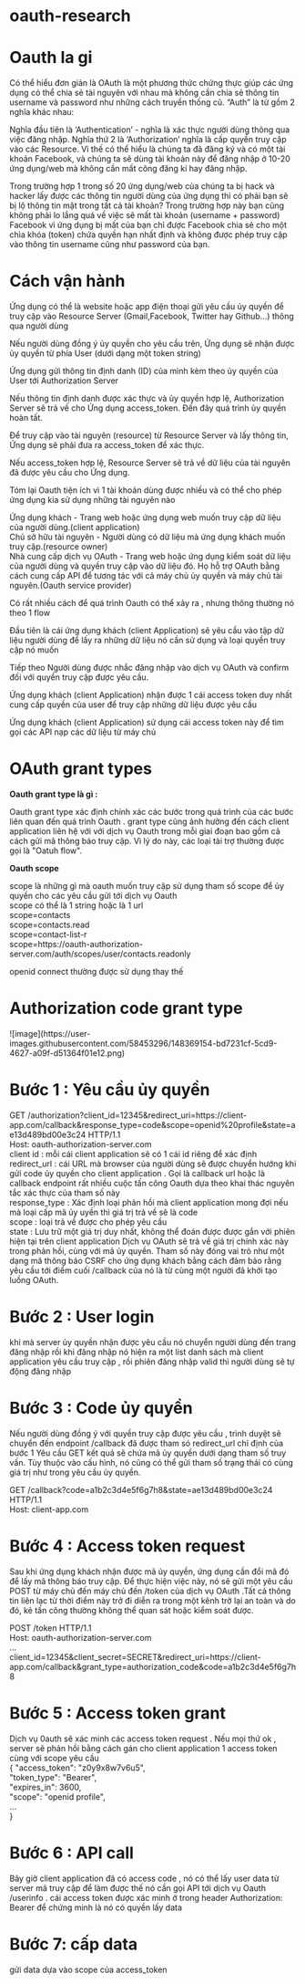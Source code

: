 # oauth-research
<h1>Oauth la gi</h1>
<p>Có thể hiểu đơn giản là OAuth là một phương thức chứng thực giúp các ứng dụng có thể chia sẻ tài nguyên với nhau mà không cần chia sẻ thông tin username và password như những cách truyền thống cũ. “Auth” là từ gồm 2 nghĩa khác nhau:

Nghĩa đầu tiên là ‘Authentication’ - nghĩa là xác thực người dùng thông qua việc đăng nhập. Nghĩa thứ 2 là ‘Authorization’ nghĩa là cấp quyền truy cập vào các Resource. Vì thế có thể hiểu là chúng ta đã đăng ký và có một tài khoản Facebook, và chúng ta sẽ dùng tài khoản này để đăng nhập ở 10-20 ứng dụng/web mà không cần mất công đăng kí hay đăng nhập.

Trong trường hợp 1 trong số 20 ứng dụng/web của chúng ta bị hack và hacker lấy được các thông tin người dùng của ứng dụng thì có phải bạn sẽ bị lộ thông tin mật trong tất cả tài khoản? Trong trường hợp này bạn cũng không phải lo lắng quá về việc sẽ mất tài khoản (username + password) Facebook vì ứng dụng bị mất của bạn chỉ được Facebook chia sẻ cho một chìa khóa (token) chứa quyền hạn nhất định và không được phép truy cập vào thông tin username cũng như password của bạn.</p>
<h1> Cách vận hành </h1>
<p>Ứng dụng có thể là website hoặc app điện thoại gửi yêu cầu ủy quyền để truy cập vào Resource Server (Gmail,Facebook, Twitter hay Github…) thông qua người dùng

Nếu người dùng đồng ý ủy quyền cho yêu cầu trên, Ứng dụng sẽ nhận được ủy quyền từ phía User (dưới dạng một token string)

Ứng dụng gửi thông tin định danh (ID) của mình kèm theo ủy quyền của User tới Authorization Server

Nếu thông tin định danh được xác thực và ủy quyền hợp lệ, Authorization Server sẽ trả về cho Ứng dụng access_token. Đến đây quá trình ủy quyền hoàn tất.

Để truy cập vào tài nguyên (resource) từ Resource Server và lấy thông tin, Ứng dụng sẽ phải đưa ra access_token để xác thực.

Nếu access_token hợp lệ, Resource Server sẽ trả về dữ liệu của tài nguyên đã được yêu cầu cho Ứng dụng.</p>
<p> Tóm lại Oauth tiện ích vì 1 tài khoản dùng được nhiều và có thể cho phép ứng dụng kia sử dụng những tài nguyên nào </p>
<p>Ứng dụng khách - Trang web hoặc ứng dụng web muốn truy cập dữ liệu của người dùng.(client application)</br>
Chủ sở hữu tài nguyên - Người dùng có dữ liệu mà ứng dụng khách muốn truy cập.(resource owner)</br>
Nhà cung cấp dịch vụ OAuth - Trang web hoặc ứng dụng kiểm soát dữ liệu của người dùng và quyền truy cập vào dữ liệu đó. Họ hỗ trợ OAuth bằng cách cung cấp API để tương tác với cả máy chủ ủy quyền và máy chủ tài nguyên.(Oauth service provider)</p>
<p> Có rất nhiều cách để quá trình Oauth có thể xảy ra , nhưng thông thường nó theo 1 flow </p>
<p> Đầu tiên là cái ứng dụng khách (client Application) sẽ yêu cầu vào tập dữ liệu người dùng để lấy ra những dữ liệu nó cần sử dụng và loại quyền truy cập nó muốn</p>
<p> Tiếp theo Người dùng được nhắc đăng nhập vào dịch vụ OAuth và confirm  đối với quyền truy cập được yêu cầu. </p>
<p> Ứng dụng khách (client Application) nhận được 1 cái access token duy nhất cung cấp quyền của user để truy cập những dữ liệu được yêu cầu</p>
<p> Ứng dụng khách (client Application) <imsg src="https://user-images.githubusercontent.com/58453296/148363727-427d53eb-6c54-4d84-986e-c25490ed0e78.png" style="width:128px;height:128px">
sử dụng cái access token này để tìm gọi các API nạp các dữ liệu từ máy chủ </p>

<h1>OAuth grant types</h1>
<strong> Oauth grant type là gì : </strong>
<p> Oauth grant type xác định chính xác các bước trong quá trình của các bước liên quan đến quá trình Oauth . grant type cũng ảnh hưởng đến cách client application  liên hệ với với dịch vụ Oauth trong mỗi giai đoạn bao gồm cả cách gửi mã thông báo truy cập. Vì lý do này, các loại tài trợ thường được gọi là "Oatuh flow".</p>

<strong>Oauth scope</strong>
<p>scope là những gì mà oauth muốn truy cập sử dụng tham số scope để ủy quyền cho các yêu cầu gửi tới dịch vụ Oauth</br>
scope có thể là 1 string hoặc là 1 url</br>
scope=contacts</br>
scope=contacts.read</br>
scope=contact-list-r</br>
scope=https://oauth-authorization-server.com/auth/scopes/user/contacts.readonly</br>

<p>openid connect thường được sử dụng thay thế</p>
<h1> Authorization code grant type </h1>
<p> ![image](https://user-images.githubusercontent.com/58453296/148369154-bd7231cf-5cd9-4627-a09f-d51364f01e12.png) </p>
<h1> Bước 1 : Yêu cầu ủy quyền </h1>
<p>GET /authorization?client_id=12345&redirect_uri=https://client-app.com/callback&response_type=code&scope=openid%20profile&state=ae13d489bd00e3c24 HTTP/1.1</br>
Host: oauth-authorization-server.com </br>
client id : mỗi cái client application sẽ có 1 cái id riêng để xác định </br>
redirect_url : cái URL mà browser của người dùng sẽ được chuyển hướng khi gửi code ủy quyền cho client application . Gọi là callback url hoặc là callback endpoint rất nhiều cuộc tấn công Oauth dựa theo khai thác nguyên tắc xác thực của tham số này</br>
response_type : Xác định loại phản hồi mà client application mong đợi nếu mà loại cấp mã ủy uyền thì giá trị trả về sẽ là code</br>
scope : loại trả về được cho phép yêu cầu</br>
state : Lưu trữ một giá trị duy nhất, không thể đoán được được gắn với phiên hiện tại trên client application Dịch vụ OAuth sẽ trả về giá trị chính xác này trong phản hồi, cùng với mã ủy quyền. Tham số này đóng vai trò như một dạng mã thông báo CSRF cho ứng dụng khách bằng cách đảm bảo rằng yêu cầu tới điểm cuối /callback của nó là từ cùng một người đã khởi tạo luồng OAuth. </br>
<h1> Bước 2 : User login </h1>
<p> khi mà server ủy quyền nhận được yêu cầu nó chuyển người dùng đến trang đăng nhập rồi khi đăng nhập nó hiện ra một list danh sách mà client application yêu cầu truy cập , rồi phiên đăng nhập valid thì người dùng sẽ tự động đăng nhập </p>
<h1> Bước 3 : Code ủy quyền </h1>
<p> Nếu người dùng đồng ý với quyền truy cập được yêu cầu , trình duyệt sẽ chuyển đến endpoint /callback đã được tham só redirect_url chỉ định của bước 1 Yêu cầu GET kết quả sẽ chứa mã ủy quyền dưới dạng tham số truy vấn. Tùy thuộc vào cấu hình, nó cũng có thể gửi tham số trạng thái có cùng giá trị như trong yêu cầu ủy quyền. </p>
<p>GET /callback?code=a1b2c3d4e5f6g7h8&state=ae13d489bd00e3c24 HTTP/1.1</br>
Host: client-app.com </p>
<h1> Bước 4 :  Access token request </h1>
<p> Sau khi ứng dụng khách nhận được mã ủy quyền, ứng dụng cần đổi mã đó để lấy mã thông báo truy cập. Để thực hiện việc này, nó sẽ gửi một yêu cầu POST từ máy chủ đến máy chủ đến /token của dịch vụ OAuth .Tất cả thông tin liên lạc từ thời điểm này trở đi diễn ra trong một kênh trở lại an toàn và do đó, kẻ tấn công thường không thể quan sát hoặc kiểm soát được.</p>
POST /token HTTP/1.1</br>
Host: oauth-authorization-server.com</br>
…</br>
client_id=12345&client_secret=SECRET&redirect_uri=https://client-app.com/callback&grant_type=authorization_code&code=a1b2c3d4e5f6g7h8 </br>
<h1> Bước 5 : Access token grant </h1>
<p> Dịch vụ 0auth sẽ xác minh các access token request . Nếu mọi thứ ok , server sẽ phản hồi bằng cách gán cho client application 1 access token cùng với scope yêu cầu
</br>  {
  "access_token": "z0y9x8w7v6u5",</br> 
  "token_type": "Bearer",</br> 
  "expires_in": 3600,</br> 
  "scope": "openid profile",</br> 
  …</br> 
}</br> 
</p>
<h1> Bước 6 :  API call </h1>
Bây giờ client application đã có access code , nó có thể lấy user data từ server mã truy cập để làm được thế nó cần gọi API tới dịch vụ Oauth /userinfo . cái access token được xác minh ở trong header Authorization: Bearer để chứng minh là nó có quyền lấy data 
<h1> Bước 7: cấp data </h1>
gửi data dựa vào scope của access_token




